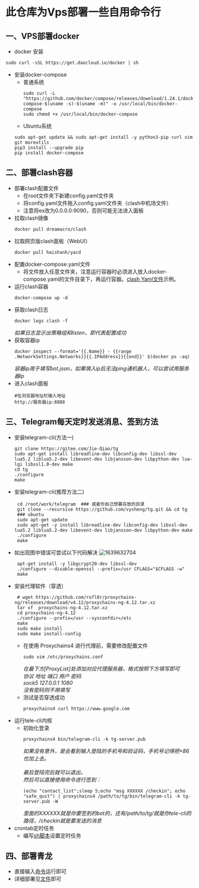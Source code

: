 # 此仓库为Vps部署一些自用命令行
## 一、VPS部署docker
 - docker 安装
```
sudo curl -sSL https://get.daocloud.io/docker | sh
```
 - 安装docker-compose
   - 普通系统
     ```
     sudo curl -L "https://github.com/docker/compose/releases/download/1.24.1/docker-compose-$(uname -s)-$(uname -m)" -o /usr/local/bin/docker-compose
     sudo chmod +x /usr/local/bin/docker-compose
     ```
   - Ubuntu系统
    ```
    sudo apt-get update && sudo apt-get install -y python3-pip curl vim git moreutils
    pip3 install --upgrade pip
    pip install docker-compose
    ```
 ## 二、部署clash容器
  - 部署clash配置文件
    -  在root文件夹下新建config.yaml文件夹
    -  将config.yaml文件拖入config.yaml文件夹（clash中机场文件）
    -  注意将ex改为0.0.0.0:9090，否则可能无法进入面板
  - 拉取clash镜像
    ```
    docker pull dreamacro/clash
    ```
  - 拉取网页版clash面板（WebUI）
    ```
    docker pull haishanh/yacd
    ```
  - 配置docker-compose.yaml文件
    - 将文件放入任意文件夹，注意运行容器时必须进入放入docker-compose.yaml的文件目录下，再运行容器。[clash Yaml文件](https://raw.githubusercontent.com/Yu1zzZ/Service/main/docker-compose.yaml)示例。
   - 运行clash容器
      ```
      docker-compose up -d
      ```
   - 获取clash日志
     ```
     docker logs clash -f
     ```
     _如果日志显示出策略组和listen，即代表配置成功_
   - 获取容器ip
     ```
     docker inspect --format='{{.Name}} - {{range .NetworkSettings.Networks}}{{.IPAddress}}{{end}}' $(docker ps -aq)
     ```
     _容器ip用于填写bot.json，如果填入ip后无法ping通机器人，可以尝试用服务器ip_
   - 进入clash面板
     ```
     #在浏览器地址栏输入地址
     http://服务器ip:8888
     ```
 ## 三、Telegram每天定时发送消息、签到方法
  - 安装telegram-cli(方法一)
    ```
    git clone https://gitee.com/Jie-Qiao/tg
    sudo apt-get install libreadline-dev libconfig-dev libssl-dev lua5.2 liblua5.2-dev libevent-dev libjansson-dev libpython-dev lua-lgi libssl1.0-dev make
    cd tg
    ./configure
    make
    ```
  - 安装telegram-cli(推荐方法二)
    ```
     cd /root/work/telegram  ### 或者你自己想要存放的目录
     git clone --recursive https://github.com/vysheng/tg.git && cd tg
     ### ubuntu
     sudo apt-get update
     sudo apt-get -y install libreadline-dev libconfig-dev libssl-dev lua5.2 liblua5.2-dev libevent-dev libjansson-dev libpython-dev make
     ./configure
     make
    ```
   - 如出现图中错误可尝试以下代码解决
      ![1639632704](https://user-images.githubusercontent.com/60965636/128515507-e19a79bf-7aa4-4841-a366-36df6e56ef74.png)
     ```
      apt-get install -y libgcrypt20-dev libssl-dev
      ./configure --disable-openssl --prefix=/usr CFLAGS="$CFLAGS -w"
      make
     ```
   - 安装代理软件（穿透）
     ```
      # wget https://github.com/rofl0r/proxychains-ng/releases/download/v4.12/proxychains-ng-4.12.tar.xz
      tar xf  proxychains-ng-4.12.tar.xz
      cd proxychains-ng-4.12
      ./configure --prefix=/usr --sysconfdir=/etc
      make
      sudo make install
      sudo make install-config
      ```
     - 在使用 Proxychains4 进行代理前，需要修改配置文件
       ```
       sudo vim /etc/proxychains.conf
       ```
       _在最下方[ProxyList]处添加对应代理服务器，格式按照下方填写即可<br>_
       _协议 地址 端口 用户 密码<br>_
         _sock5 127.0.0.1 1080<br>_
         _没有密码则不用填写_
     - 测试是否穿透成功
       ```
       proxychains4 curl https://www.google.com
       ```
   - 运行tele-cli内核
     - 初始化登录
       ```
       proxychains4 bin/telegram-cli -k tg-server.pub
       ```
       _如果没有意外，是会看到输入登陆的手机号和验证码，手机号记得把+86也加上去。<br>_\
       _最后登陆完后就可以退出。<br>_
       _然后可以直接使用命令进行签到：<br>_
       ```
       (echo "contact_list";sleep 5;echo "msg XXXXXX /checkin"; echo "safe_quit") | proxychains4 /path/to/tg/bin/telegram-cli -k tg-server.pub -W
       ```
       _里面的XXXXXX就是你要签到的bot的，还有/path/to/tg/就是你tele-cli的路径，/checkin就是要发送的消息_
   - crontab定时任务
     - 编写[sh脚本](https://raw.githubusercontent.com/Yu1zzZ/Service/main/%E7%A4%BA%E4%BE%8Bsh%E8%84%9A%E6%9C%AC)设置定时任务
 ## 四、部署青龙
   - 直接输入[命令](https://raw.githubusercontent.com/Yu1zzZ/Service/main/%E9%9D%92%E9%BE%99%E5%91%BD%E4%BB%A4%E8%A1%8C%E7%A4%BA%E4%BE%8B)运行即可
   - 详细部署见[文件](https://raw.githubusercontent.com/Yu1zzZ/Service/main/%E9%9D%92%E9%BE%99%E6%96%87%E4%BB%B6)即可
